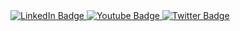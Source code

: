 <div id="badges">
  <a href="your-linkedin-URL">
    <img src="[[https://raw.githubusercontent.com/devSouvik/devSouvik/master/gif3.gif](https://static.tildacdn.com/tild3064-6135-4936-b039-373861626338/--3D--1515495.gif](https://steamuserimages-a.akamaihd.net/ugc/2465230299718494887/DB23E1DCBFE82FF435A3761844D6696FACEF92D3/?imw=5000&imh=5000&ima=fit&impolicy=Letterbox&imcolor=%23000000&letterbox=false)" alt="LinkedIn Badge"/>
  </a>
   <a href="your-twitter-URL">
    <img src="https://img.shields.io/badge/YouTube-red?style=for-the-badge&logo=youtube&logoColor=white" alt="Youtube Badge"/>
  </a>
  <a href="your-twitter-URL">
    <img src="https://img.shields.io/badge/Twitter-blue?style=for-the-badge&logo=twitter&logoColor=white" alt="Twitter Badge"/>
  </a>
</div>
